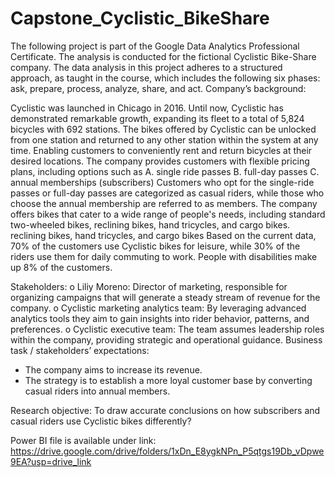 # Capstone_Cyclistic_BikeShare
The following project is part of the Google Data Analytics Professional Certificate. The analysis is conducted for the fictional Cyclistic Bike-Share company. The data analysis in this project adheres to a structured approach, as taught in the course, which includes the following six phases: ask, prepare, process, analyze, share, and act.
Company’s background:
 

Cyclistic was launched in Chicago in 2016. Until now, Cyclistic has demonstrated remarkable growth, expanding its fleet to a total of 5,824 bicycles with 692 stations. The bikes offered by Cyclistic can be unlocked from one station and returned to any other station within the system at any time. Enabling customers to conveniently rent and return bicycles at their desired locations. 
The company provides customers with flexible pricing plans, including options such as 
A.	single ride passes 
B.	full-day passes 
C.	annual memberships (subscribers) 
Customers who opt for the single-ride passes or full-day passes are categorized as casual riders, while those who choose the annual membership are referred to as members. The company offers bikes that cater to a wide range of people's needs, including standard two-wheeled bikes, reclining bikes, hand tricycles, and cargo bikes. reclining bikes, hand tricycles, and cargo bikes
Based on the current data, 70% of the customers use Cyclistic bikes for leisure, while 30% of the riders use them for daily commuting to work. People with disabilities make up 8% of the customers. 

Stakeholders: 
o	Liliy Moreno: Director of marketing, responsible for organizing campaigns that will generate a steady stream of revenue for the company. 
o	Cyclistic marketing analytics team: By leveraging advanced analytics tools they aim to gain insights into rider behavior, patterns, and preferences.
o	Cyclistic executive team: The team assumes leadership roles within the company, providing strategic and operational guidance.
Business task / stakeholders’ expectations: 
-	The company aims to increase its revenue. 
-	The strategy is to establish a more loyal customer base by converting casual riders into annual members.  

Research objective:
To draw accurate conclusions on how subscribers and casual riders use Cyclistic bikes differently?

Power BI file is available under link: https://drive.google.com/drive/folders/1xDn_E8ygkNPn_P5qtgs19Db_vDpwe9EA?usp=drive_link 
